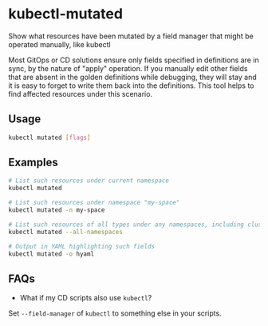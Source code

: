 # kubectl-mutated

Show what resources have been mutated by a field manager that might be operated manually, like kubectl

Most GitOps or CD solutions ensure only fields specified in definitions are in sync, by the nature of "apply" operation. If you manually edit other fields that are absent in the golden definitions while debugging, they will stay and it is easy to forget to write them back into the definitions. This tool helps to find affected resources under this scenario.

## Usage

```sh
kubectl mutated [flags]
```

## Examples

```sh
# List such resources under current namespace
kubectl mutated

# List such resources under namespace "my-space"
kubectl mutated -n my-space

# List such resources of all types under any namespaces, including cluster-scoped resources
kubectl mutated --all-namespaces

# Output in YAML highlighting such fields
kubectl mutated -o hyaml
```

## FAQs

- What if my CD scripts also use `kubectl`?

Set `--field-manager` of `kubectl` to something else in your scripts.
